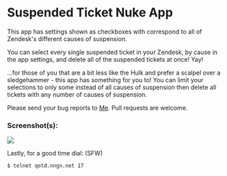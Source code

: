 # Suspended Ticket Nuke App

This app has settings shown as checkboxes with correspond to all of Zendesk's different causes of suspension. 

You can select every single suspended ticket in your Zendesk, by cause in the app settings, and delete all of the suspended tickets at once! Yay!

...for those of you that are a bit less like the Hulk and prefer a scalpel over a sledgehammer - this app has something for you to! You can limit your selections to only some instead of all causes of suspension then delete all tickets with any number of causes of suspension. 


Please send your bug reports to [Me](https://github.com/jeremiahcurrier). Pull requests are welcome.

### Screenshot(s):

![](http://g.recordit.co/OAsgMdxDGq.gif)

Lastly, for a good time dial: (SFW)

```
$ telnet qotd.nngn.net 17
```